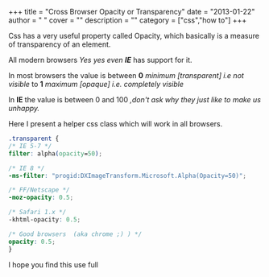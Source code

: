 
+++
title = "Cross Browser Opacity or Transparency"
date = "2013-01-22"
author = " "
cover = ""
description = ""
category = ["css","how to"]
+++

Css has a very useful property called Opacity, which basically is a measure of transparency of an element.

 All modern browsers *Yes yes even **IE*** has support for it. 

  In most browsers the value is between **0** *minimum [transparent] i.e not visible* to **1** *maximum [opaque] i.e. completely visible* 

  In **IE** the value is between 0 and 100 *,don't ask why they just like to make us unhappy.* 

  Here I present a helper css class which will work in all browsers. 
  ```css
.transparent {
 /* IE 5-7 */
  filter: alpha(opacity=50);

  /* IE 8 */
  -ms-filter: "progid:DXImageTransform.Microsoft.Alpha(Opacity=50)";

  /* FF/Netscape */
  -moz-opacity: 0.5;

  /* Safari 1.x */
  -khtml-opacity: 0.5;

  /* Good browsers  (aka chrome ;) ) */
  opacity: 0.5;
}

```
 I hope you find this use full 



